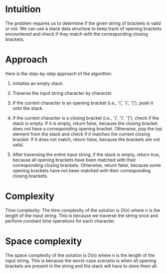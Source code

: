 # Intuition
The problem requires us to determine if the given string of brackets is valid or not. We can use a stack data structure to keep track of opening brackets encountered and check if they match with the corresponding closing brackets.

# Approach
Here is the step-by-step approach of the algorithm:

1) initialise an empty stack.

2) Traverse the input string character by character.

3) If the current character is an opening bracket (i.e., '(', '{', '['), push it onto the stack.

4) If the current character is a closing bracket (i.e., ')', '}', ']'), check if the stack is empty. If it is empty, return false, because the closing bracket does not have a corresponding opening bracket. Otherwise, pop the top element from the stack and check if it matches the current closing bracket. If it does not match, return false, because the brackets are not valid.

5) After traversing the entire input string, if the stack is empty, return true, because all opening brackets have been matched with their corresponding closing brackets. Otherwise, return false, because some opening brackets have not been matched with their corresponding closing brackets.

# Complexity
Time complexity:
The time complexity of the solution is _O_(n) where n is the length of the input string. This is because we traverse the string once and perform constant time operations for each character.

# Space complexity
The space complexity of the solution is _O_(n) where n is the length of the input string. This is because the worst-case scenario is when all opening brackets are present in the string and the stack will have to store them all.